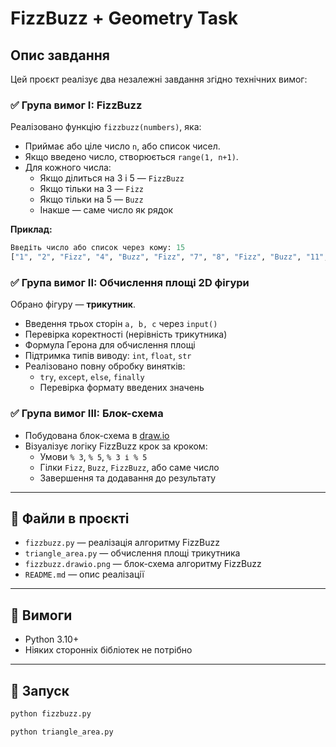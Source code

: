 # FizzBuzz + Geometry Task

## Опис завдання

Цей проєкт реалізує два незалежні завдання згідно технічних вимог:

### ✅ Група вимог І: FizzBuzz

Реалізовано функцію `fizzbuzz(numbers)`, яка:

- Приймає або ціле число `n`, або список чисел.
- Якщо введено число, створюється `range(1, n+1)`.
- Для кожного числа:
  - Якщо ділиться на 3 і 5 — `FizzBuzz`
  - Якщо тільки на 3 — `Fizz`
  - Якщо тільки на 5 — `Buzz`
  - Інакше — саме число як рядок

**Приклад:**
```python
Введіть число або список через кому: 15
["1", "2", "Fizz", "4", "Buzz", "Fizz", "7", "8", "Fizz", "Buzz", "11", "Fizz", "13", "14", "FizzBuzz"]
```

### ✅ Група вимог ІІ: Обчислення площі 2D фігури

Обрано фігуру — **трикутник**.

- Введення трьох сторін `a, b, c` через `input()`
- Перевірка коректності (нерівність трикутника)
- Формула Герона для обчислення площі
- Підтримка типів виводу: `int`, `float`, `str`
- Реалізовано повну обробку винятків:
  - `try`, `except`, `else`, `finally`
  - Перевірка формату введених значень

### ✅ Група вимог ІІІ: Блок-схема

- Побудована блок-схема в [draw.io](https://app.diagrams.net)
- Візуалізує логіку FizzBuzz крок за кроком:
  - Умови `% 3`, `% 5`, `% 3 і % 5`
  - Гілки `Fizz`, `Buzz`, `FizzBuzz`, або саме число
  - Завершення та додавання до результату

---

## 📁 Файли в проєкті

- `fizzbuzz.py` — реалізація алгоритму FizzBuzz
- `triangle_area.py` — обчислення площі трикутника
- `fizzbuzz.drawio.png` — блок-схема алгоритму FizzBuzz
- `README.md` — опис реалізації

---

## 📌 Вимоги

- Python 3.10+
- Ніяких сторонніх бібліотек не потрібно

---

## 🏁 Запуск

```bash
python fizzbuzz.py
```

```bash
python triangle_area.py
```

